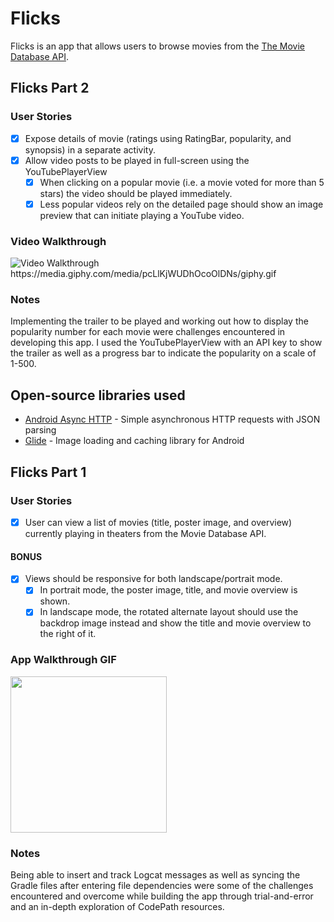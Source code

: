 
# Flicks
Flicks is an app that allows users to browse movies from the [The Movie Database API](http://docs.themoviedb.apiary.io/#).

## Flicks Part 2

### User Stories

- [x] Expose details of movie (ratings using RatingBar, popularity, and synopsis) in a separate activity.
- [x] Allow video posts to be played in full-screen using the YouTubePlayerView
   - [x] When clicking on a popular movie (i.e. a movie voted for more than 5 stars) the video should be played immediately.
   - [x] Less popular videos rely on the detailed page should show an image preview that can initiate playing a YouTube video.

### Video Walkthrough

<img src='https://media.giphy.com/media/pcLlKjWUDhOcoOlDNs/giphy.gif' title='Video Walkthrough' width='' alt='Video Walkthrough' />
https://media.giphy.com/media/pcLlKjWUDhOcoOlDNs/giphy.gif

### Notes
Implementing the trailer to be played and working out how to display the popularity number for each movie were challenges encountered in developing this app. I used the YouTubePlayerView with an API key to show the trailer as well as a progress bar to indicate the popularity on a scale of 1-500.

## Open-source libraries used
- [Android Async HTTP](https://github.com/loopj/android-async-http) - Simple asynchronous HTTP requests with JSON parsing
- [Glide](https://github.com/bumptech/glide) - Image loading and caching library for Android

## Flicks Part 1

### User Stories
- [x] User can view a list of movies (title, poster image, and overview) currently playing in theaters from the Movie Database API.

#### BONUS
- [x] Views should be responsive for both landscape/portrait mode.
   - [x] In portrait mode, the poster image, title, and movie overview is shown.
   - [x] In landscape mode, the rotated alternate layout should use the backdrop image instead and show the title and movie overview to the right of it.

### App Walkthrough GIF

<img src="https://media.giphy.com/media/woZepdqgGH3zFdQzDK/giphy.gif" width=250><br>

### Notes
Being able to insert and track Logcat messages as well as syncing the Gradle files after entering file dependencies were
some of the challenges encountered and overcome while building the app through trial-and-error and an in-depth exploration of CodePath resources. 
